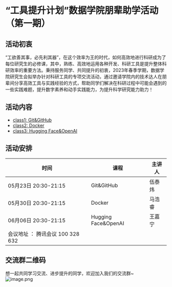 # “工具提升计划”数据学院朋辈助学活动（第一期） 
## 活动初衷
“工欲善其事，必先利其器”，在这个效率为王的时代，如何高效地进行科研成为了每位研究生的必修课，其中，熟练、高效地运用各种开发、科研工具是提升整体科研效率的重要方法。秉持服务同学、共同提升的初衷，2023年春季学期，数据学院研究生会拟举办针对科研工具的专项交流活动，通过邀请学院内的技术达人在朋辈间分享高效工具与实践经验的方式，帮助同学们解决在科研过程中可能会遇到的一些实践难题，提升数字素养和动手实践能力，为提升科学研究能力助力！
## 活动内容
- [class1: Git&GitHub]()  
- [class2: Docker](https://github.com/DaSE4Good/EfficientTools/tree/main/class2)  
- [class3: Hugging Face&OpenAI]([todo](https://github.com/DaSE4Good/EfficientTools/tree/main/class3))
## 活动安排
| **时间** | **课程** | **主讲人** |
| --- | --- | --- |
| 05月23日 20:30-21:15 | Git&GitHub | 伍泰炜 |
| 05月30日 20:30-21:15 | Docker | 马浩睿 |
| 06月06日 20:30-21:15 | Hugging Face&OpenAI | 王嘉宁 |
| 会议地址 ： 腾讯会议 100 328 632   |
## 交流群二维码
想一起共同学习交流、进步提升的同学，欢迎加入我们的交流群~<br>
![image.png](https://cdn.nlark.com/yuque/0/2023/png/22199499/1684746600557-4ce20f39-8bd3-4a5e-866f-d247f0a3bfdc.png#averageHue=%23b5b5b5&clientId=u540f1ae2-e411-4&from=paste&height=246&id=u08bf25e2&originHeight=492&originWidth=528&originalType=binary&ratio=2&rotation=0&showTitle=false&size=204991&status=done&style=none&taskId=ud0b3d900-c64d-465e-a8a6-7daa4325d6c&title=&width=264)
